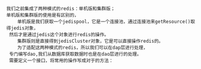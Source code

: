     我们之前集成了两种模式的redis：单机版和集群版；
    单机版和集群版的使用是有区别的，
        单机版是我们获取一个jedispool，它是一个连接池，通过连接池来getResource()取得jedis对象，
     然后才是通过jedis这个对象进行redis的操作。
        集群版则是直接得到jedisCluster对象，它是可以直接操作redis的。
        为了适配这两种模式的redis，所以我们可以在dap层进行处理，
     专门编写dao,我们从数据库获取数据时也是在dao层进行的处理。
     需要定义一个接口，将常用的操作写成对于的方法：
     